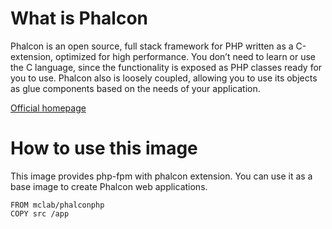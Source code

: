 # What is Phalcon

Phalcon is an open source, full stack framework for PHP written as a
C-extension, optimized for high performance. You don’t need to learn or use the
C language, since the functionality is exposed as PHP classes ready for you to
use. Phalcon also is loosely coupled, allowing you to use its objects as glue
components based on the needs of your application.

[Official homepage](https://phalconphp.com)

# How to use this image

This image provides php-fpm with phalcon extension.
You can use it as a base image to create Phalcon web applications.

```docker
FROM mclab/phalconphp
COPY src /app
```
